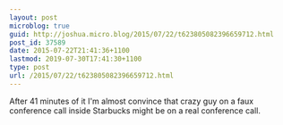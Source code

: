 ```yaml
---
layout: post
microblog: true
guid: http://joshua.micro.blog/2015/07/22/t623805082396659712.html
post_id: 37589
date: 2015-07-22T21:41:36+1100
lastmod: 2019-07-30T17:41:30+1100
type: post
url: /2015/07/22/t623805082396659712.html
---
```

After 41 minutes of it I'm almost convince that crazy guy on a faux conference call inside Starbucks might be on a real conference call.

